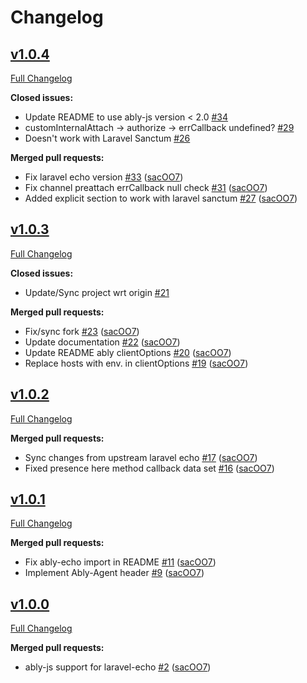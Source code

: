 # Changelog

## [v1.0.4](https://github.com/ably-forks/laravel-echo/tree/ably-echo-1.0.4)

[Full Changelog](https://github.com/ably-forks/laravel-echo/compare/ably-echo-1.0.3...ably-echo-1.0.4)

**Closed issues:**

- Update README to use ably-js version \< 2.0 [\#34](https://github.com/ably-forks/laravel-echo/issues/34)
- customInternalAttach -\> authorize -\> errCallback undefined? [\#29](https://github.com/ably-forks/laravel-echo/issues/29)
- Doesn't work with Laravel Sanctum [\#26](https://github.com/ably-forks/laravel-echo/issues/26)

**Merged pull requests:**

- Fix laravel echo version [\#33](https://github.com/ably-forks/laravel-echo/pull/33) ([sacOO7](https://github.com/sacOO7))
- Fix channel preattach errCallback null check [\#31](https://github.com/ably-forks/laravel-echo/pull/31) ([sacOO7](https://github.com/sacOO7))
- Added explicit section to work with laravel sanctum [\#27](https://github.com/ably-forks/laravel-echo/pull/27) ([sacOO7](https://github.com/sacOO7))

## [v1.0.3](https://github.com/ably-forks/laravel-echo/tree/ably-echo-1.0.3)

[Full Changelog](https://github.com/ably-forks/laravel-echo/compare/ably-echo-1.0.2...ably-echo-1.0.3)

**Closed issues:**

- Update/Sync project wrt origin [\#21](https://github.com/ably-forks/laravel-echo/issues/21)

**Merged pull requests:**

- Fix/sync fork [\#23](https://github.com/ably-forks/laravel-echo/pull/23) ([sacOO7](https://github.com/sacOO7))
- Update documentation [\#22](https://github.com/ably-forks/laravel-echo/pull/22) ([sacOO7](https://github.com/sacOO7))
- Update README ably clientOptions [\#20](https://github.com/ably-forks/laravel-echo/pull/20) ([sacOO7](https://github.com/sacOO7))
- Replace hosts with env. in clientOptions [\#19](https://github.com/ably-forks/laravel-echo/pull/19) ([sacOO7](https://github.com/sacOO7))

## [v1.0.2](https://github.com/ably-forks/laravel-echo/tree/ably-echo-1.0.2)

[Full Changelog](https://github.com/ably-forks/laravel-echo/compare/ably-echo-1.0.1...ably-echo-1.0.2)

**Merged pull requests:**

- Sync changes from upstream laravel echo [\#17](https://github.com/ably-forks/laravel-echo/pull/17) ([sacOO7](https://github.com/sacOO7))
- Fixed presence here method callback data set [\#16](https://github.com/ably-forks/laravel-echo/pull/16) ([sacOO7](https://github.com/sacOO7))

## [v1.0.1](https://github.com/ably-forks/laravel-echo/tree/ably-echo-1.0.1)

[Full Changelog](https://github.com/ably-forks/laravel-echo/compare/ably-echo-1.0.0...ably-echo-1.0.1)

**Merged pull requests:**

- Fix ably-echo import in README [\#11](https://github.com/ably-forks/laravel-echo/pull/11) ([sacOO7](https://github.com/sacOO7))
- Implement Ably-Agent header [\#9](https://github.com/ably-forks/laravel-echo/pull/9) ([sacOO7](https://github.com/sacOO7))

## [v1.0.0](https://github.com/ably-forks/laravel-echo/tree/ably-echo-1.0.0)

[Full Changelog](https://github.com/ably-forks/laravel-echo/compare/v1.11.7...ably-echo-1.0.0)

**Merged pull requests:**

- ably-js support for laravel-echo [\#2](https://github.com/ably-forks/laravel-echo/pull/2) ([sacOO7](https://github.com/sacOO7))
